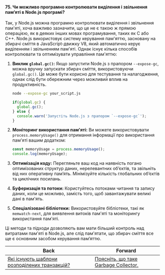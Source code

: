 #### 75. Чи можливо програмно контролювати виділення і звільнення пам’яті в Node.js програмі?

Так, у Node.js можна програмно контролювати виділення і звільнення пам'яті, хоча важливо зазначити, що це не є такою ж прямою операцією, як в деяких інших мовах програмування, таких як C або C++. Node.js використовує систему керування пам'яттю, засновану на збирачі сміття в JavaScript-движку V8, який автоматично керує виділенням і звільненням пам'яті. Однак існує кілька способів контролювати та оптимізувати управління пам'яттю:

1. **Виклик `global.gc()`:** Якщо запустити Node.js з прапором `--expose-gc`, можна вручну запускати збирач сміття, використовуючи `global.gc()`. Це може бути корисно для тестування та налагодження, однак слід бути обережним через можливий вплив на продуктивність.

   ```bash
   node --expose-gc your_script.js
   ```

   ```javascript
   if(global.gc) {
     global.gc();
   } else {
     console.warn('Запустіть Node.js з прапором `--expose-gc`');
   }
   ```

2. **Моніторинг використання пам'яті:** Ви можете використовувати `process.memoryUsage()` для отримання інформації про використання пам'яті вашим додатком:

   ```javascript
   const memoryUsage = process.memoryUsage();
   console.log(memoryUsage);
   ```

3. **Оптимізація коду:** Перегляньте ваш код на наявність погано оптимізованих структур даних, нерелевантних об’єктів, та звільніть від них оперативну пам’ять. Мінімізуйте кількість глобальних об’єктів та циклічних посилань.

4. **Буферизація та потоки:** Користуйтесь потоками читання та запису даних, коли це можливо, замість того, щоб завантажувати великі дані в пам'ять.

5. **Спеціалізовані бібліотеки:** Використовуйте бібліотеки, такі як `memwatch-next`, для виявлення витоків пам'яті та моніторингу використання пам'яті.

Ці методи та підходи дозволяють вам мати більший контроль над витратами пам'яті в Node.js, але слід пам'ятати, що збирач сміття все ще є основним засобом керування пам’яттю.

| Back | Forward |
|---|---|
| [Які існують шаблони розподілених транзакцій?](/ua/middle/nodejs/what-are-the-existing-distributed-transaction-patterns.md)  | [Поясніть, що таке Garbage Collector.](/ua/middle/nodejs/what-is-a-garbage-collector.md) |
